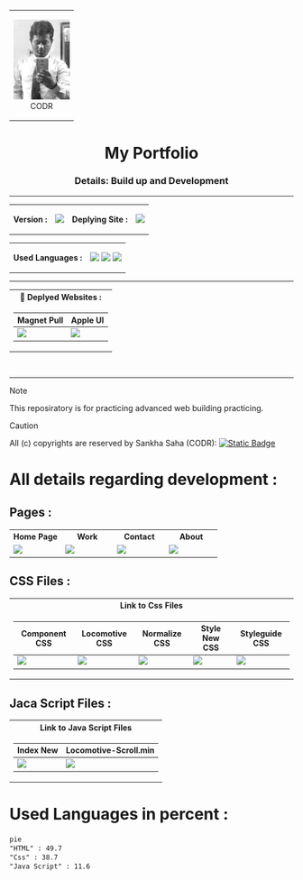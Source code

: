 <table align="center"><tr>
  <td>
<p align="center">
<img src="https://github.com/codr07/advanced-portfolio-designs/blob/main/Apple%20UI/assets/img/me bnw.jpg" width="100px"><br>
  CODR
<p>
 </td>
</tr>
</table>
<h1 align="center">My Portfolio</h1>
<h3 align="center">Details: Build up and Development</h3>
<hr - />
<table align="center">
  <tr>
    <td><strong>Version :</strong></td>
    <td><p align="center">
 <a href="https://github.com/codr07/advanced-portfolio-designs/releases/tag/html"><img src="https://img.shields.io/badge/2.0-white?logo=github&label=Version&labelColor=red"/></a>
</p></td>
  <td> <strong>Deplying Site :</strong> </td>
<td><p align="center">
 <img src="https://ziadoua.github.io/m3-Markdown-Badges/badges/Netlify/netlify3.svg"/>
</p></td>
  </tr>
</table>
<table align="center">
  <tr>
    <td> <strong>Used Languages :</strong> </td>
    <td>
      <p align="center">
 <img src="https://ziadoua.github.io/m3-Markdown-Badges/badges/HTML/html2.svg"/> <img src="https://ziadoua.github.io/m3-Markdown-Badges/badges/styled-components/styled-components1.svg"/> <img src="https://ziadoua.github.io/m3-Markdown-Badges/badges/Javascript/javascript3.svg"/> 
</p>
    </td>
  </tr>
</table>

<hr  />

<table align="center">
<tr>
<th> 🔗 <strong>Deplyed Websites :</strong> </th>
</tr>
<tr>

<td>

| Magnet Pull | Apple UI |
|--|--|
|<a href="https://codr.netlify.app"><img src="https://img.shields.io/website?url=https%3A%2F%2Fcodr.netlify.app&up_message=Website--here&style=for-the-badge&logo=Netlify&label=Visit"/></a>|<a href="https://codrss.netlify.app"><img src="https://img.shields.io/website?url=https%3A%2F%2Fcodr.netlify.app&up_message=Website--here&style=for-the-badge&logo=Netlify&label=Visit"/></a>|
</td></tr> </table>

<br/>
<hr/>

> [!NOTE]
> This reposiratory is for practicing advanced web building practicing.

> [!CAUTION]
> All (c) copyrights are reserved by Sankha Saha (CODR):  [![Static Badge](https://img.shields.io/badge/%E2%9A%A0%EF%B8%8FSecurity%20!-%23f00707?style=for-the-badge)](https://github.com/codr07/my-portfolio/blob/main/SECURITY.md)

<h1 aign="center">All details regarding development : </h1>

## Pages :

<table align="center" , width="100%">
<tr>
  <th>Home Page</th>
  <th>Work</th>
  <th>Contact</th>
  <th>About</th>
</tr>
<tr>
 <td width="25%">  <a href="https://github.com/codr07/my-portfolio/blob/main/index.html"><img src="https://img.shields.io/badge/Home-%230af560?style=for-the-badge&label=%F0%9F%8F%A0"> </a></td>
 <td width="25%"> <a href="https://github.com/codr07/my-portfolio/blob/main/pages/WORK.html"><img src="https://img.shields.io/badge/Work-%230af560?style=for-the-badge&label=%F0%9F%92%AA"> </a></td>
 <td width="25%"> <a href="https://github.com/codr07/my-portfolio/blob/main/pages/CONTACT.html"><img src="https://img.shields.io/badge/Contact-%2305dff7?style=for-the-badge&label=%F0%9F%93%9E"> </a></td>
 <td width="25%"> <a href="https://github.com/codr07/my-portfolio/blob/main/pages/ABOUT.html"><img src="https://img.shields.io/badge/About-%23f7f705?style=for-the-badge&label=%F0%9F%93%9D"> </a></td>
</tr>
</table>

## CSS Files :

<table>
<tr>
<th>Link to Css Files</th>
</tr>
<tr>

<td>

| Component CSS | Locomotive CSS | Normalize CSS | Style New CSS | Styleguide CSS |
|--|--|--|--|--|
| <a href="https://github.com/codr07/my-portfolio/blob/main/assets/css/components.css"><img src="https://img.shields.io/badge/1.0-%230a9dff?style=for-the-badge&logo=css3&logoColor=black&label=Style Sheet&labelColor=%23ffe20a"/></a> | <a href="https://github.com/codr07/my-portfolio/blob/main/assets/css/locomotive-scroll.css"><img src="https://img.shields.io/badge/2.0-%230a9dff?style=for-the-badge&logo=css3&logoColor=black&label=Style Sheet&labelColor=%23ffe20a"/></a> | <a href="https://github.com/codr07/my-portfolio/blob/main/assets/css/normalize.css"><img src="https://img.shields.io/badge/3.0-%230a9dff?style=for-the-badge&logo=css3&logoColor=black&label=Style Sheet&labelColor=%23ffe20a"/></a> | <a href="https://github.com/codr07/my-portfolio/blob/main/assets/css/style-new.css"><img src="https://img.shields.io/badge/4.0-%230a9dff?style=for-the-badge&logo=css3&logoColor=black&label=Style Sheet&labelColor=%23ffe20a"/></a> | <a href="https://github.com/codr07/my-portfolio/blob/main/assets/css/styleguide.css"><img src="https://img.shields.io/badge/5.0-%230a9dff?style=for-the-badge&logo=css3&logoColor=black&label=Style Sheet&labelColor=%23ffe20a"/></a> | 
</td></tr> </table>

## Jaca Script Files :

<table align="center">
<tr>
<th>Link to Java Script Files</th>
</tr>
<tr>

<td>

| Index New | Locomotive-Scroll.min |
|--|--|
|<a href="https://github.com/codr07/my-portfolio/blob/main/assets/js/index-new.js"><img src="https://img.shields.io/badge/1.0-%230a9dff?style=for-the-badge&logo=javascript&logoColor=black&label=Script&labelColor=%23ffe20a"/></a>|<a href="https://github.com/codr07/my-portfolio/blob/main/assets/js/locomotive-scroll.min.js"><img src="https://img.shields.io/badge/2.0-%230a9dff?style=for-the-badge&logo=javascript&logoColor=black&label=Script&labelColor=%23ffe20a"/></a>|
</td></tr> </table>

# Used Languages in percent :

```mermaid
pie
"HTML" : 49.7
"Css" : 38.7
"Java Script" : 11.6
```

